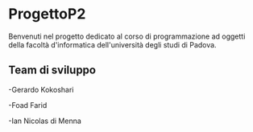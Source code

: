 
# ProgettoP2
Benvenuti nel progetto dedicato al corso di programmazione ad oggetti della facoltà d'informatica dell'università degli studi di Padova.
## Team di sviluppo

-Gerardo Kokoshari

-Foad Farid

-Ian Nicolas di Menna


